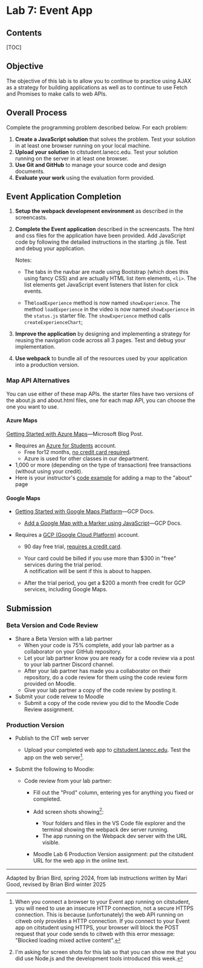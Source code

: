 <h1>Lab 7: Event App</h1>
<h2>Contents</h2>


[TOC]

## Objective

The objective of this lab is to allow you to continue to practice using AJAX as a strategy for building applications as well as to continue to use Fetch and Promises to make calls to web APIs. 

## Overall Process

Complete the programming problem described below. For each problem:

1. **Create a JavaScript solution** that solves the problem. Test your solution in at least one browser running on your local machine.
2. **Upload your solution** to citstudent.lanecc.edu. Test your solution running on the server in at least one browser.
3. **Use Git and GitHub** to manage your source code and design documents.
4. **Evaluate your work** using the evaluation form provided.

## Event Application Completion

1. **Setup the webpack development environment** as described in the screencasts.
2. **Complete the Event application** described in the screencasts. The html and css files for the application have been provided. Add JavaScript code by following the detailed instructions in the starting .js file. Test and debug your application.

   Notes:

   - The tabs in the navbar are made using Bootstrap (which does this using fancy CSS) and are actually HTML list item elements, `<li>`.  The list elements get JavaScript event listeners that listen for click events.

   -  The`loadExperience` method is now named `showExperience`.
     The method `loadExperience` in the video is now named `showExperience` in the `status.js` starter file. The `showExperience` method calls `createExperienceChart`;
3. **Improve the application** by designing and implementing a strategy for reusing the navigation code across all 3 pages. Test and debug your implementation.
4. **Use webpack** to bundle all of the resources used by your application into a production version.

### Map API Alternatives

You can use either of these map APIs. the starter files have two versions of the about.js and about.html files, one for each map API, you can choose the one you want to use.

#### Azure Maps

[Getting Started with Azure Maps](https://learn.microsoft.com/en-us/azure/azure-maps/how-to-manage-account-keys)&mdash;Microsoft Blog Post.

- Requires an [Azure for Students](https://azure.microsoft.com/en-us/free/students) account.
  - Free for12 months, <u>no credit card required</u>.
  - Azure is used for other classes in our department.
- 1,000 or more (depending on the type of transaction) free transactions (without using your credit).
- Here is your instructor's [code example](AzureMapsCode.html) for adding a map to the "about" page

#### Google Maps

- [Getting Started with Google Maps Platform](https://developers.google.com/maps/get-started)&mdash;GCP  Docs.
  - [Add a Google Map with a Marker using JavaScript](https://developers.google.com/maps/documentation/javascript/adding-a-google-map)&mdash;GCP Docs.

- Requires a [GCP (Google Cloud Platform)](https://cloud.google.com) account.

  - 90 day free trial, <u>requires a credit card</u>.
  - Your card could be billed if you use more than $300 in "free" services during the trial period.  
    A notification will be sent if this is about to happen.

  - After the trial period, you get a $200 a month free credit for GCP services, including Google Maps.



## Submission

### Beta Version and Code Review

- Share a Beta Version with a lab partner
  - When your code is 75% complete, add your lab partner as a collaborator on your GitHub repository.
  - Let your lab partner know you are ready for a code review via a post to your lab partner Discord channel.
  - After your lab partner has made you a collaborator on their repository, do a code review for them using the code review form provided on Moodle.
  - Give your lab partner a copy of the code review by posting it.
- Submit your code reivew to Moodle
  - Submit a copy of the code review you did to the Moodle Code Review assignment.

### Production Version

- Publish to the CIT web server  
  - Upload your completed web app to [citstudent.lanecc.edu](http://citstudent.lanecc.edu).  Test the app on the web server[^2].  

- Submit the following to Moodle:

  - Code review from your lab partner: 
    - Fill out the "Prod" column, entering yes for anything you fixed or completed.
    - Add screen shots showing[^1]:
      - Your folders and files in the VS Code file explorer and the terminal showing the webpack dev server running.
      - The app running on the Webpack dev server with the URL visible. 
  
  
    - Moodle Lab 6 Production Version assignment:  put the citstudent URL for the web app in the online text.
  

[^1]: I'm asking for screen shots for this lab so that you can show me that you did use Node.js and the development tools introduced this week.
[^2]: When you connect a browser to your Event app running on citstudent, you will need to use an insecure HTTP connection, not a secure HTTPS connection. This is because (unfortunately) the web API running on citweb only provides a HTTP connection. If you  connect to your Event app on citstudent using HTTPS, your browser will  block the POST request that your code sends to citweb with this error message: "Blocked loading mixed active content". 

---

Adapted by Brian Bird, spring 2024, from lab instructions written by Mari Good, revised by Brian Bird winter <time>2025</time>
